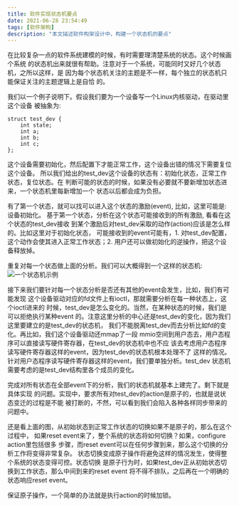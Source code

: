 ```yaml
---
title: 软件实现状态机要点
date: 2021-06-28 23:54:49
tags: [软件架构]
description: "本文描述软件构架设计中，构建一个状态机的要点"
---
```


在比较复杂一点的软件系统建模的时候，有时需要理清楚系统的状态。这个时候画个系统
的状态机出来就很有帮助。注意对于一个系统，可能同时又好几个状态机，之所以这样，是
因为每个状态机关注的主题是不一样，每个独立的状态机只能保证关注的主题逻辑上是自恰
的。

我们以一个例子说明下。假设我们要为一个设备写一个Linux内核驱动，在驱动里这个设备
被抽象为:
```
struct test_dev {
	int state;
	int a;
	int b;
	int c;
};
```
这个设备需要初始化，然后配置下才能正常工作，这个设备出错的情况下需要复位这个设备。
所以我们给出的test_dev这个设备的状态有：初始化状态，正常工作状态，复位状态。在
判断可能的状态的时候，如果没有必要就不要新增加状态进来，一个状态机里每新增加一个
状态以后都会成为负担。

有了第一个状态，就可以找可以进入这个状态的激励(event), 比如，这里可能是:设备初始化。
基于第一个状态，分析在这个状态可能接收到的所有激励, 看看在这个状态的test_dev接收
到某个激励后对test_dev采取的动作(action)应该是怎么样的。比如这里对于初始化状态，
可能接收到的event可能有，1. 对test_dev配置，这个动作会使其进入正常工作状态；2.
用户还可以做初始化的逆操作，把这个设备释放掉。

重复对每一个状态做上面的分析。我们可以大概得到一个这样的状态机:
![一个状态机示例](test_dev_state.svg)

接下来我们要针对每一个状态分析是否还有其他的event会发生，比如，我们有可能发现
这个设备驱动对应的fd文件上有ioctl，那就需要分析在每一种状态上，这个ioctl进来的
时候，test_dev是怎么变化的。当然，在某种状态的时候，我们是可以拒绝执行某种event
的。注意这里分析的中心还是test_dev的变化，因为我们这里要建立的是test_dev的状态机，
我们不能脱离test_dev而去分析比如fd的变化。再比如，我们这个设备驱动还mmap了一段
mmio空间到用户态去，用户态程序可以直接读写硬件寄存器，在test_dev的状态机中也不应
该去考虑用户态程序读写硬件寄存器这样的event，因为test_dev的状态机根本处理不了
这样的情况。针对用户态程序读写硬件寄存器这样的event，我们要单独分析。test_dev
状态机需要考虑的是test_dev结构里各个成员的变化。

完成对所有状态在全部event下的分析，我们的状态机就基本上建完了。剩下就是具体实现
的问题。实现中，要求所有对test_dev的action是原子的，也就是说状态变迁的过程是不能
被打断的，不然，可以看到我们会陷入各种各样同步带来的问题中。

还是看上面的图，从初始状态到正常工作状态的切换如果不是原子的，那么在这个过程中，
如果reset event来了，整个系统的状态将如何切换？如果，configure action里包括很多
步骤，而reset event可以在任何步骤到来，那么这个切换的分析工作将变得非常复杂。
状态切换变成原子操作将避免这样的情况发生，使得整个系统的状态变得可控。状态切换
是原子行为时，如果test_dev正从初始状态切换到工作状态，那么中间到来的reset event
将不得不排队，之后再在一个明确的状态响应reset event。

保证原子操作，一个简单的办法就是执行action的时候加锁。
